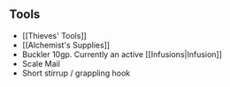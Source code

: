 ## Tools

- [[Thieves' Tools]]
- [[Alchemist's Supplies]]
- Buckler 10gp. Currently an active [[Infusions|Infusion]]
- Scale Mail
- Short stirrup / grappling hook